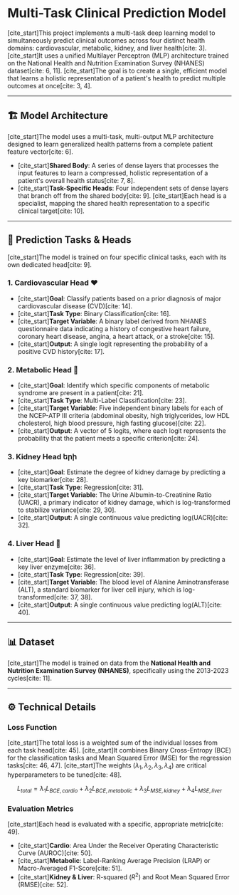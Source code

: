 # Multi-Task Clinical Prediction Model

[cite_start]This project implements a multi-task deep learning model to simultaneously predict clinical outcomes across four distinct health domains: cardiovascular, metabolic, kidney, and liver health[cite: 3]. [cite_start]It uses a unified Multilayer Perceptron (MLP) architecture trained on the National Health and Nutrition Examination Survey (NHANES) dataset[cite: 6, 11]. [cite_start]The goal is to create a single, efficient model that learns a holistic representation of a patient's health to predict multiple outcomes at once[cite: 3, 4].

---

## 🏗️ Model Architecture

[cite_start]The model uses a multi-task, multi-output MLP architecture designed to learn generalized health patterns from a complete patient feature vector[cite: 6].

* [cite_start]**Shared Body**: A series of dense layers that processes the input features to learn a compressed, holistic representation of a patient's overall health status[cite: 7, 8].
* [cite_start]**Task-Specific Heads**: Four independent sets of dense layers that branch off from the shared body[cite: 9]. [cite_start]Each head is a specialist, mapping the shared health representation to a specific clinical target[cite: 10].



---

## 🎯 Prediction Tasks & Heads

[cite_start]The model is trained on four specific clinical tasks, each with its own dedicated head[cite: 9].

### 1. Cardiovascular Head ❤️
* [cite_start]**Goal**: Classify patients based on a prior diagnosis of major cardiovascular disease (CVD)[cite: 14].
* [cite_start]**Task Type**: Binary Classification[cite: 16].
* [cite_start]**Target Variable**: A binary label derived from NHANES questionnaire data indicating a history of congestive heart failure, coronary heart disease, angina, a heart attack, or a stroke[cite: 15].
* [cite_start]**Output**: A single logit representing the probability of a positive CVD history[cite: 17].

### 2. Metabolic Head 🧬
* [cite_start]**Goal**: Identify which specific components of metabolic syndrome are present in a patient[cite: 21].
* [cite_start]**Task Type**: Multi-Label Classification[cite: 23].
* [cite_start]**Target Variable**: Five independent binary labels for each of the NCEP-ATP III criteria (abdominal obesity, high triglycerides, low HDL cholesterol, high blood pressure, high fasting glucose)[cite: 22].
* [cite_start]**Output**: A vector of 5 logits, where each logit represents the probability that the patient meets a specific criterion[cite: 24].

### 3. Kidney Head երի
* [cite_start]**Goal**: Estimate the degree of kidney damage by predicting a key biomarker[cite: 28].
* [cite_start]**Task Type**: Regression[cite: 31].
* [cite_start]**Target Variable**: The Urine Albumin-to-Creatinine Ratio (UACR), a primary indicator of kidney damage, which is log-transformed to stabilize variance[cite: 29, 30].
* [cite_start]**Output**: A single continuous value predicting log(UACR)[cite: 32].

### 4. Liver Head 🧪
* [cite_start]**Goal**: Estimate the level of liver inflammation by predicting a key liver enzyme[cite: 36].
* [cite_start]**Task Type**: Regression[cite: 39].
* [cite_start]**Target Variable**: The blood level of Alanine Aminotransferase (ALT), a standard biomarker for liver cell injury, which is log-transformed[cite: 37, 38].
* [cite_start]**Output**: A single continuous value predicting log(ALT)[cite: 40].

---

## 📊 Dataset

[cite_start]The model is trained on data from the **National Health and Nutrition Examination Survey (NHANES)**, specifically using the 2013-2023 cycles[cite: 11].

---

## ⚙️ Technical Details

### Loss Function
[cite_start]The total loss is a weighted sum of the individual losses from each task head[cite: 45]. [cite_start]It combines Binary Cross-Entropy (BCE) for the classification tasks and Mean Squared Error (MSE) for the regression tasks[cite: 46, 47]. [cite_start]The weights (${\lambda_1, \lambda_2, \lambda_3, \lambda_4}$) are critical hyperparameters to be tuned[cite: 48].

$$L_{total} = \lambda_1 L_{BCE, cardio} + \lambda_2 L_{BCE, metabolic} + \lambda_3 L_{MSE, kidney} + \lambda_4 L_{MSE, liver}$$

### Evaluation Metrics
[cite_start]Each head is evaluated with a specific, appropriate metric[cite: 49].
* [cite_start]**Cardio**: Area Under the Receiver Operating Characteristic Curve (AUROC)[cite: 50].
* [cite_start]**Metabolic**: Label-Ranking Average Precision (LRAP) or Macro-Averaged F1-Score[cite: 51].
* [cite_start]**Kidney & Liver**: R-squared ($R^2$) and Root Mean Squared Error (RMSE)[cite: 52].
